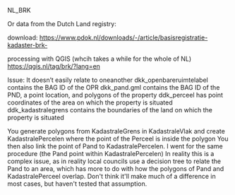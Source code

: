 NL_BRK

Or data from the Dutch Land registry:

download:
https://www.pdok.nl/downloads/-/article/basisregistratie-kadaster-brk-

processing with QGIS (whcih takes a while for the whole of NL)
https://qgis.nl/tag/brk/?lang=en


Issue: It doesn’t easily relate to oneanother
dkk_openbareruimtelabel contains the BAG ID of the OPR
dkk_pand.gml contains the BAG ID of the PND, a point location, and polygons of the property
ddk_perceel has point coordinates of the area on which the property is situated
ddk_kadastralegrens contains the boundaries of the land on which the property is situated

You generate polygons from KadastraleGrens in KadastraleVlak
and create KadastralePercelen where the point of the Perceel is inside the polygon
You then also link the point of Pand to KadastralePercelen.
I went for the same procedure (the Pand point within KadastralePercelen)
In reality this is a complex issue, as in reality local councils use a decision tree to relate the Pand to an area, which has more to do with how the polygons of Pand and KadastralePerceel overlap.
Don't think it'll make much of a difference in most cases, but haven't tested that assumption.


